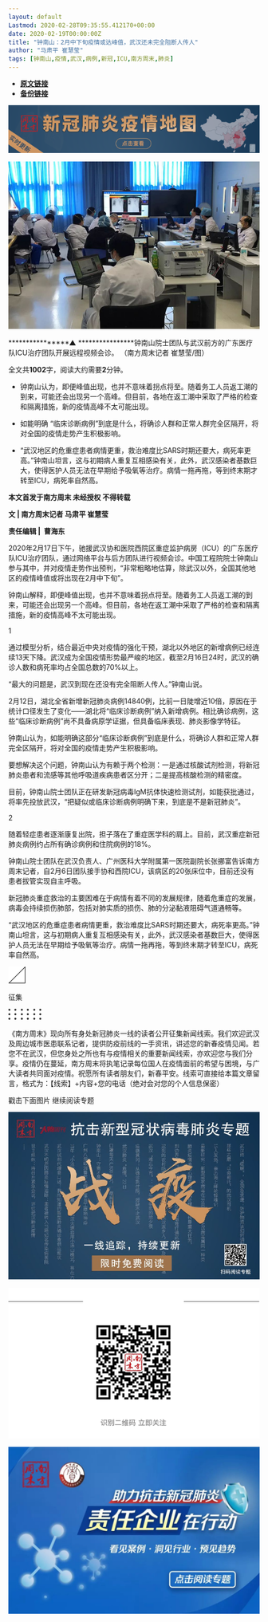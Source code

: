 ```yaml
---
layout: default
Lastmod: 2020-02-28T09:35:55.412170+00:00
date: 2020-02-19T00:00:00Z
title: "钟南山：2月中下旬疫情或达峰值，武汉还未完全阻断人传人"
author: "马肃平 崔慧莹"
tags: [钟南山,疫情,武汉,病例,新冠,ICU,南方周末,肺炎]
---
```


* [**原文链接**](http://mp.weixin.qq.com/s?__biz=Njk5MTE1&mid=2652404059&idx=1&sn=6bd94713b281fb74c686800b70ad668b&chksm=33d984df04ae0dc98bd4ac067fba48c0c986623f6aab2a8f03f00a05276f9ca336c7bbd0b9c9#rd)
* [**备份链接**](http://archive.is/oUcu3)


[![](/images/post/8a9380d1c9d44a084a45f1876dbc4564.jpg)](http://nfh5.sualyee.com/v3/idea/7tCGBrb5)

![](/images/post/9d85688ca883ea0efedc2903e228c754.jpg)

****************▲ ****************钟南山院士团队与武汉前方的广东医疗队ICU治疗团队开展远程视频会诊。 （南方周末记者 崔慧莹/图）

  

全文共**1002**字，阅读大约需要**2**分钟。

*   钟南山认为，即便峰值出现，也并不意味着拐点将至。随着务工人员返工潮的到来，可能还会出现另一个高峰。但目前，各地在返工潮中采取了严格的检查和隔离措施，新的疫情高峰不太可能出现。
    

*   如能明确 “临床诊断病例”到底是什么，将确诊人群和正常人群完全区隔开，将对全国的疫情走势产生积极影响。
    

*   “武汉地区的危重症患者病情更重，救治难度比SARS时期还要大，病死率更高。”钟南山坦言，这与初期病人重复互相感染有关，此外，武汉感染者基数巨大，使得医护人员无法在早期给予吸氧等治疗。病情一拖再拖，等到终末期才转至ICU，病死率自然高。
    

**本文首发于南方周末 未经授权 不得转载**

**文 | 南方周末记者 马肃平 崔慧莹**

**责任编辑 |  曹海东**

2020年2月17日下午，驰援武汉协和医院西院区重症监护病房（ICU）的广东医疗队ICU治疗团队，通过网络平台与后方团队进行视频会诊。中国工程院院士钟南山参与其中，并对疫情走势作出预判，“非常粗略地估算，除武汉以外，全国其他地区的疫情峰值或将出现在2月中下旬”。

  

钟南山解释，即便峰值出现，也并不意味着拐点将至。随着务工人员返工潮的到来，可能还会出现另一个高峰。但目前，各地在返工潮中采取了严格的检查和隔离措施，新的疫情高峰不太可能出现。

  

1

  

通过模型分析，结合最近中央对疫情的强化干预，湖北以外地区的新增病例已经连续13天下降。武汉成为全国疫情形势最严峻的地区，截至2月16日24时，武汉的确诊人数和病死率均占全国总数的70%以上。

  

“最大的问题是，武汉到现在还没有完全阻断人传人。”钟南山说。

  

2月12日，湖北全省新增新冠肺炎病例14840例，比前一日陡增近10倍，原因在于统计口径发生了变化——湖北将“临床诊断病例”纳入新增病例。相比确诊病例，这些“临床诊断病例”尚不具备病原学证据，但具备临床表现、肺炎影像学特征。

  

钟南山认为，如能明确这部分“临床诊断病例”到底是什么，将确诊人群和正常人群完全区隔开，将对全国的疫情走势产生积极影响。

  

要想解决这个问题，钟南山认为有赖于两个检测：一是通过核酸试剂检测，将新冠肺炎患者和流感等其他呼吸道疾病患者区分开；二是提高核酸检测的精密度。

  

目前，钟南山院士团队正在研发新冠病毒IgM抗体快速检测试剂，如能获批通过，将率先投放武汉，“把疑似或临床诊断病例明确下来，到底是不是新冠肺炎”。

  

2

  

随着轻症患者逐渐康复出院，担子落在了重症医学科的肩上。目前，武汉重症新冠肺炎病例约占所有确诊病例和住院病例的18%。

  

钟南山院士团队在武汉负责人、广州医科大学附属第一医院副院长张挪富告诉南方周末记者，自2月6日团队接手协和西院ICU，该病区的20张床位中，目前还没有患者拔管实现自主呼吸。

  

新冠肺炎重症救治的主要困难在于病情有着不同的发展规律，随着危重症的发展，病毒会持续损伤肺部，包括对肺实质的损伤、肺的分泌黏液阻碍气道通畅等。

  

“武汉地区的危重症患者病情更重，救治难度比SARS时期还要大，病死率更高。”钟南山坦言，这与初期病人重复互相感染有关，此外，武汉感染者基数巨大，使得医护人员无法在早期给予吸氧等治疗。病情一拖再拖，等到终末期才转至ICU，病死率自然高。

  

![](/images/post/458f0f5b0676eb7f1a31039be5e9fa15.jpg)

征集

  

![](/images/post/6c682736f28f926572665e56db3af054.jpg)

《南方周末》现向所有身处新冠肺炎一线的读者公开征集新闻线索。我们欢迎武汉及周边城市医患联系记者，提供防疫前线的一手资讯，讲述您的新春疫情见闻。若您不在武汉，但您身处之所也有与疫情相关的重要新闻线索，亦欢迎您与我们分享。疫情仍在蔓延，南方周末将执笔记录每位国人在疫情面前的希望与困境，与广大读者共同面对疫情。祝愿所有读者朋友们，新春平安。线索可直接给本篇文章留言，格式为：【线索】+内容+您的电话（绝对会对您的个人信息保密）

  

  

戳击下面图片 继续阅读专题  

[![](/images/post/4c1172650cff0479d61ef672e19bb2d4.jpg)](http://www.infzm.com/content/174984?from=nfzmwx)

  

![](/images/post/199619e2636ae24ac70fc2cc00baaa25.jpg)  

[![](/images/post/ffb43c3a6cd93a5f14a2c9d7206ad9c7.jpg)](http://www.infzm.com/contents/176398)

